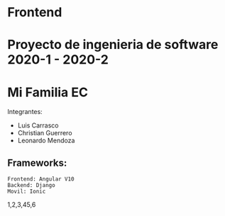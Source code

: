 # Frontend
# Proyecto de ingenieria de software 2020-1 - 2020-2
# Mi Familia EC


Integrantes:
* Luis Carrasco
* Christian Guerrero
* Leonardo Mendoza


## Frameworks:
```
Frontend: Angular V10
Backend: Django
Movil: Ionic
```

1,2,3,45,6
